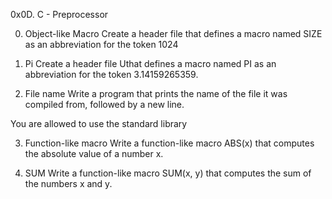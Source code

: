 0x0D. C - Preprocessor

0. Object-like Macro
Create a header file that defines a macro named SIZE as an abbreviation for the token 1024

1. Pi
Create a header file Uthat defines a macro named PI as an abbreviation for the token 3.14159265359.

2. File name
Write a program that prints the name of the file it was compiled from, followed by a new line.

You are allowed to use the standard library

3. Function-like macro
Write a function-like macro ABS(x) that computes the absolute value of a number x.

4. SUM
Write a function-like macro SUM(x, y) that computes the sum of the numbers x and y.


